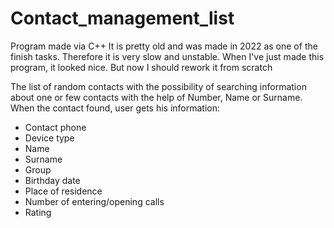 # Contact_management_list
Program made via C++
It is pretty old and was made in 2022 as one of the finish tasks. Therefore it is very slow and unstable.
When I've just made this program, it looked nice. But now I should rework it from scratch

The list of random contacts with the possibility of searching information about one or few contacts with the help of Number, Name or Surname.
When the contact found, user gets his information:
  -  Contact phone
  -  Device  type
  -  Name
  -  Surname
  -  Group
  -  Birthday date
  -  Place of residence
  -  Number of entering/opening calls
  -  Rating
